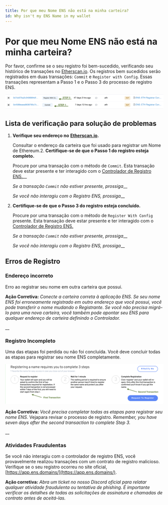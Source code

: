 ```yaml
---
title: Por que meu Nome ENS não está na minha carteira?
id: Why isn't my ENS Name in my wallet
---
```


# Por que meu Nome ENS não está na minha carteira?

Por favor, confirme se o seu registro foi bem-sucedido, verificando seu histórico de transações no [Etherscan.io](https://www.etherscan.io). Os registros bem sucedidos serão registrados em duas transações: `Commit` e `Register with Config`. Essas transações representam a Passo 1 e o Passo 3 do processo de registro ENS.

![Compromisso e registro com as transações de configuração](./img/not-in-wallet-1.png "Ethercan mostrando o Compromisso e Registro com as transações de configuração")

## Lista de verificação para solução de problemas

1.  **Verifique seu endereço no** [**Etherscan.io**](https://www.etherscan.io)**.**

    Consultar o endereço da carteira que foi usado para registrar um Nome de Ethereum.<!-- _If your address does not show any registration transactions proceed to_ \[#wrong-address\](why-isnt-my-ens-name-in-my-wallet.md#wrong-address "mention")__ -->2.  **Certifique-se de que o Passo 1 do registro esteja completo.**

    Procure por uma transação com o método de `Commit`. Esta transação deve estar presente e ter interagido com o [Controlador de Registro ENS.](https://etherscan.io/address/0x283af0b28c62c092c9727f1ee09c02ca627eb7f5)__

    _Se a transação `Commit` não estiver presente, prossiga_<!--\[#registration-incomplete.\](why-isnt-my-ens-name-in-my-wallet.md#registration-incomplete. "mention")-->__

    _Se você não interagiu com o Registro ENS, prossiga_<!-- \[#fraudulent-activity\](why-isnt-my-ens-name-in-my-wallet.md#fraudulent-activity "mention")-->__


3.  **Certifique-se de que o Passo 3 do registro esteja concluído.**

    Procure por uma transação com o método de `Register With Config` presente. Esta transação deve estar presente e ter interagido com o [Controlador de Registro ENS.](https://etherscan.io/address/0x283af0b28c62c092c9727f1ee09c02ca627eb7f5)

    _Se a transação `Commit` não estiver presente, prossiga_<!--\[#registration-incomplete.\](why-isnt-my-ens-name-in-my-wallet.md#registration-incomplete. "mention")-->__

    _Se você não interagiu com o Registro ENS, prossiga_<!-- \[#fraudulent-activity\](why-isnt-my-ens-name-in-my-wallet.md#fraudulent-activity "mention")-->__

## Erros de Registro

### Endereço incorreto

Erro ao registrar seu nome em outra carteira que possui.

**Ação Corretiva:** _Conecte a carteira correta à aplicação ENS. Se seu nome ENS foi erroneamente registrado em outro endereço que você possui, você pode transferir o nome mudando o Registrante. Se você não precisa migrá-lo para uma nova carteira, você também pode apontar seu ENS para qualquer endereço de carteira definindo o Controlador._

__

### Registro **Incompleto**

Uma das etapas foi perdida ou não foi concluída. Você deve concluir todas as etapas para registrar seu nome ENS completamente.

![Três Passos de Cadastro.](./img/not-in-wallet-2.png "O aplicativo gerenciador exibindo as transações de Compromisso e Registro.")

**Ação Corretiva:** _Você precisa completar todas as etapas para registrar seu nome ENS._ Veja<!--\[registering-a-name.md\](../../tutorials/registering-a-name.md "mention") -->para revisar o processo de registro. _Remember, you have seven days after the second transaction to complete Step 3._

__

### Atividades Fraudulentas

Se você não interagiu com o controlador de registro ENS, você provavelmente realizou transações com um contrato de registro malicioso. Verifique se o seu registro ocorreu no site oficial, [https://app.ens.domains/](https://app.ens.domains/).

**Ação corretiva:** _Abra um ticket no nosso Discord oficial para relatar qualquer atividade fraudulenta ou tentativa de phishing. É importante verificar os detalhes de todas as solicitações de assinatura e chamadas de contrato antes de aceitá-las._



